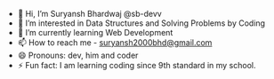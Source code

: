 - 👋 Hi, I’m Suryansh Bhardwaj @sb-devv
- 👀 I’m interested in Data Structures and Solving Problems by Coding  
- 🌱 I’m currently learning Web Development
- 📫 How to reach me - suryansh2000bhd@gmail.com
- 😄 Pronouns: dev, him and coder
- ⚡ Fun fact: I am learning coding since 9th standard in my school.

<!---
sb-devv/sb-devv is a ✨ special ✨ repository because its `README.md` (this file) appears on your GitHub profile.
You can click the Preview link to take a look at your changes.
--->
